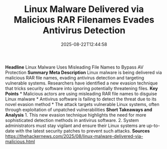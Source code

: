 ﻿---
title: "Linux Malware Delivered via Malicious RAR Filenames Evades Antivirus Detection"
date: "2025-08-22T12:44:58"
category: "Markets"
summary: ""
slug: "linux malware delivered via malicious rar filenames evades a"
source_urls:
  - "https://thehackernews.com/2025/08/linux-malware-delivered-via-malicious.html"
seo:
  title: "Linux Malware Delivered via Malicious RAR Filenames Evades Antivirus Detection | Hash n Hedge"
  description: ""
  keywords: ["news", "markets", "brief"]
---
**Headline** Linux Malware Uses Misleading File Names to Bypass AV Protection  **Summary Meta Description** Linux malware is being delivered via malicious RAR file names, evading antivirus detection and targeting vulnerable systems. Researchers have identified a new evasion technique that tricks security software into ignoring potentially threatening files.  **Key Points**  * Malicious actors are using misleading RAR file names to disguise Linux malware * Antivirus software is failing to detect the threat due to its novel evasion method * The attack targets vulnerable Linux systems, often through exploitation of unpatched vulnerabilities  **Short Takeaways and Analysis**  1.  This new evasion technique highlights the need for more sophisticated detection methods in antivirus software. 2.  System administrators must stay vigilant and ensure their Linux systems are up-to-date with the latest security patches to prevent such attacks.  **Sources** https://thehackernews.com/2025/08/linux-malware-delivered-via-malicious.html 
